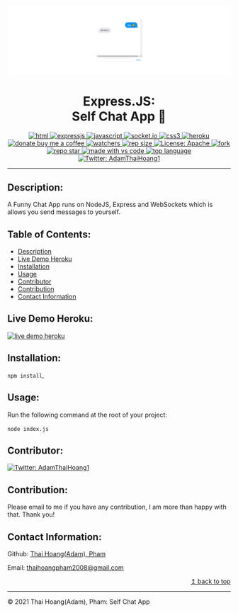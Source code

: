 ![Self Chat App](./public/self-chat-app-img.png)
<h1 align="center"> Express.JS: 
<br>Self Chat App 👋</h1>
<p align="center">
  <a href="#">
  <img alt="html" src="https://img.shields.io/badge/HTML5-E34F26?style=for-the-badge&logo=html5&logoColor=white" target="_blank" />
  <a href="#">
  <img alt="expressjs" src="https://img.shields.io/badge/Express.js-404D59?style=for-the-badge" target="_blank" />
  <a href="#">
  <img alt="javascript" src="https://img.shields.io/badge/JavaScript-F7DF1E?style=for-the-badge&logo=javascriptlogoColor=black"
  <a href="#">
  <a href="#">
  <img alt="socket.io" src="https://img.shields.io/badge/Socket.io-010101?&style=for-the-badge&logo=Socket.io&logoColor=white"
  <a href="#">
  <img alt="css3" src="https://img.shields.io/badge/CSS3-1572B6?style=for-the-badge&logo=css3&logoColor=white" target="_blank" />
  <a href="#">
  <img alt="heroku" src="https://img.shields.io/badge/Heroku-430098?style=for-the-badge&logo=heroku&logoColor=white"target="_blank" />
  <br>
  <a href="https://www.buymeacoffee.com/adampham123">
  <img alt="donate buy me a coffee" src="https://img.shields.io/badge/buy%20me%20a%20coffee-donate-yellow.svg?style=flat-square" target="_blank" />
  <a href="#">
  <img alt="watchers" src="https://img.shields.io/github/watchers/ThiHoangPham/self-chat-app?color=%2346b946&style=flat-square" target="_blank" />
  <a href="#">
  <img alt="rep size" src="https://img.shields.io/github/repo-size/ThiHoangPham/self-chat-app?style=flat-square" target="_blank" />
  <a href="https://github.com/ThiHoangPham/self-chat-app/blob/main/LICENSE">
  <img alt="License: Apache" src="https://img.shields.io/badge/license-Apache-yellow.svg?style=flat-square" target="_blank" />
  </a>
  <a href="#">
  <img alt="fork" src="https://img.shields.io/github/forks/ThiHoangPham/self-chat-app.svg?style=flat-square" target="_blank" />
  <a href="#">
  <img alt="repo star" src="https://img.shields.io/github/stars/ThiHoangPham/self-chat-app?color=%23ff00bf&style=flat-square" target="_blank" />
  </a>
  <a href="#">
  <img alt="made with vs code" src="https://img.shields.io/badge/Made%20for-VSCode-1f425f.svg?style=flat-square" target="_blank" />
  </a>
  <a href="#">
  <img alt="top language" src="https://img.shields.io/github/languages/top/ThiHoangPham/self-chat-app?color=%23ff4000&style=flat-square" target="_blank" />
  </a>
  <a href="https://twitter.com/AdamThaiHoang1">
  <img alt="Twitter: AdamThaiHoang1" src="https://img.shields.io/twitter/follow/AdamThaiHoang1?logo=twitter&style=flat-square" target="_blank" />
  </a>
</p>
<hr>

## Description:
A Funny Chat App runs on NodeJS, Express and WebSockets which is allows you send messages to yourself.

## Table of Contents:
- [Description](#description)
- [Live Demo Heroku](#live-demo-heroku)
- [Installation](#installation)
- [Usage](#usage)
- [Contributor](#contributor)
- [Contribution](#contribution)
- [Contact Information](#contact-information)

## Live Demo Heroku: 
<a href="https://expressjs-self-chat-app.herokuapp.com//">
  <img alt="live demo heroku" src="https://img.shields.io/badge/Demo-Heroku-430098?style=for-the-badge&logo=heroku&logoColor=white" target="_blank" />
  </a>

## Installation:
`npm install`, 

## Usage:
Run the following command at the root of your project:

`node index.js`

## Contributor:
<a href="https://github.com/ThiHoangPham">
  <img alt="Twitter: AdamThaiHoang1" src="https://contrib.rocks/image?repo=ThiHoangPham/self-chat-app" target="_blank" />
  </a>

## Contribution:
Please email to me if you have any contribution, I am more than happy with that. Thank you!

## Contact Information:

Github: [Thai Hoang(Adam), Pham](https://github.com/ThiHoangPham)

Email: thaihoangpham2008@gmail.com
<p align ="right"><a href="#">↥ back to top</a></p>

- - -

© 2021 Thai Hoang(Adam), Pham: Self Chat App
